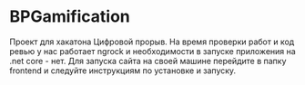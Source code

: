 # BPGamification
Проект для хакатона Цифровой прорыв.
На время проверки работ и код ревью у нас работает ngrock и необходимости в запуске приложения на .net core - нет. Для запуска сайта на своей машине перейдите в папку frontend и следуйте инструкциям по установке и запуску.
